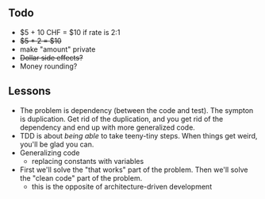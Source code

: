 ## Todo

- $5 + 10 CHF = $10 if rate is 2:1
- ~~$5 * 2 = $10~~
- make "amount" private
- ~~Dollar side effects?~~
- Money rounding?

## Lessons
- The problem is dependency (between the code and test). The sympton is duplication. Get rid of the duplication, and you get rid of the dependency and end up with more generalized code.
- TDD is about *being able* to take teeny-tiny steps. When things get weird, you'll be glad you can.
- Generalizing code
  - replacing constants with variables
- First we'll solve the "that works" part of the problem. Then we'll solve the "clean code" part of the problem.
  - this is the opposite of architecture-driven development